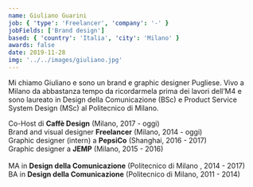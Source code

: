 ```yaml
---
name: Giuliano Guarini
job: { 'type': 'Freelancer', 'company': '-' }
jobFields: ['Brand design']
based: { 'country': 'Italia', 'city': 'Milano' }
awards: false
date: 2019-11-28
img: '../../images/giuliano.jpg'
---
```


Mi chiamo Giuliano e sono un brand e graphic designer Pugliese. Vivo a Milano da abbastanza tempo da ricordarmela prima dei lavori dell’M4 e sono laureato in Design della Comunicazione (BSc) e Product Service System Design (MSc) al Politecnico di Milano.

Co-Host di **Caffè Design** (Milano, 2017 - oggi)  
Brand and visual designer **Freelancer** (Milano, 2014 - oggi)  
Graphic designer (intern) a **PepsiCo** (Shanghai, 2016 - 2017)  
Graphic designer a **JEMP** (Milano, 2015 - 2016)<br><br>
MA in **Design della Comunicazione** (Politecnico di Milano , 2014 - 2017)  
BA in **Design della Comunicazione** (Politecnico di Milano, 2011 - 2014)
